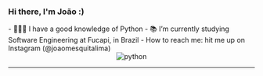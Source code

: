  <h3>Hi there, I'm João :) </h3>
- 👩🏻‍💻 I have a good knowledge of Python
- 📚 I’m currently studying Software Engineering at Fucapi, in Brazil
-  How to reach me: hit me up on Instagram (@joaomesquitalima)
    <div align="center">
     
   <img alt="python" src="https://img.shields.io/badge/python-00000F?style=for-the-badge&logo=python">
      
    
  <hr height="1">
   </div>




  


  
 
 
 

